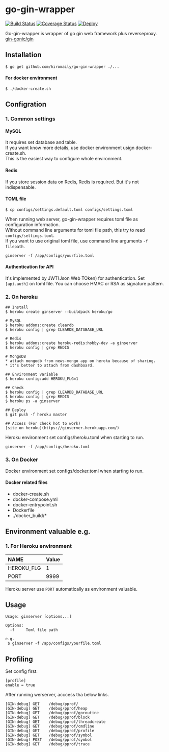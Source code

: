 # go-gin-wrapper

[![Build Status](https://travis-ci.org/hiromaily/go-gin-wrapper.svg?branch=master)](https://travis-ci.org/hiromaily/go-gin-wrapper)
[![Coverage Status](https://coveralls.io/repos/github/hiromaily/go-gin-wrapper/badge.svg)](https://coveralls.io/github/hiromaily/go-gin-wrapper)
[![Deploy](https://www.herokucdn.com/deploy/button.svg)](https://heroku.com/deploy?template=https://github.com/hiromaily/go-gin-wrapper)

Go-gin-wrapper is wrapper of go gin web framework plus reverseproxy.
 [gin-gonic/gin](https://github.com/gin-gonic/gin)


## Installation
```
$ go get github.com/hiromaily/go-gin-wrapper ./...
```

#### For docker environment
```
$ ./docker-create.sh
```


## Configration

### 1. Common settings
#### MySQL
It requires set database and table.  
If you want know more details, use docker environment usign docker-create.sh.  
This is the easiest way to configure whole environment.


#### Redis
If you store session data on Redis, Redis is required. 
But it's not indispensable.

#### TOML file
```
$ cp configs/settings.default.toml configs/settings.toml

```
When running web server, go-gin-wrapper requires toml file as configuration information.  
Without command line arguments for toml file path, this try to read ```configs/settings.toml```.   
If you want to use original toml file, use command line arguments ```-f filepath```.  
```
ginserver -f /app/configs/yourfile.toml
```
#### Authentication for API
It's implemented by JWT(Json Web TOken) for authentication.
Set ```[api.auth]``` on toml file.
You can choose HMAC or RSA as signature pattern.


### 2. On heroku
```
## Install 
$ heroku create ginserver --buildpack heroku/go

# MySQL
$ heroku addons:create cleardb
$ heroku config | grep CLEARDB_DATABASE_URL

# Redis
$ heroku addons:create heroku-redis:hobby-dev -a ginserver 
$ heroku config | grep REDIS

# MongoDB
* attach mongodb from news-mongo app on heroku because of sharing.
* it's better to attach from dashboard.

## Environment variable
$ heroku config:add HEROKU_FLG=1

## Check
$ heroku config | grep CLEARDB_DATABASE_URL
$ heroku config | grep REDIS
$ heroku ps -a ginserver

## Deploy
$ git push -f heroku master

## Access (For check hot to work)
[site on heroku](https://ginserver.herokuapp.com/)

``` 

Heroku environment set configs/heroku.toml when starting to run.  
```
ginserver -f /app/configs/heroku.toml
```

### 3. On Docker
Docker environment set configs/docker.toml when starting to run.  

#### Docker related files
* docker-create.sh
* docker-compose.yml
* docker-entrypoint.sh
* Dockerfile
* ./docker_build/*


## Environment valuable e.g.
### 1. For Heroku environment
| NAME              | Value            |
|:------------------|:-----------------|
| HEROKU_FLG        | 1                |
| PORT              | 9999             |

Heroku server use ```PORT``` automatically as environment valuable.



## Usage
```
Usage: ginserver [options...]

Options:
  -f     Toml file path

e.g.
 $ ginserver -f /app/configs/yourfile.toml
```


## Profiling
Set config first.
```
[profile]
enable = true
```

After running werserver, acccess tha below links.
```
[GIN-debug] GET    /debug/pprof/
[GIN-debug] GET    /debug/pprof/heap
[GIN-debug] GET    /debug/pprof/goroutine
[GIN-debug] GET    /debug/pprof/block
[GIN-debug] GET    /debug/pprof/threadcreate
[GIN-debug] GET    /debug/pprof/cmdline
[GIN-debug] GET    /debug/pprof/profile
[GIN-debug] GET    /debug/pprof/symbol
[GIN-debug] POST   /debug/pprof/symbol
[GIN-debug] GET    /debug/pprof/trace
```
